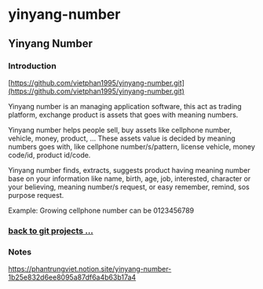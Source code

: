 # yinyang-number

## Yinyang Number

### Introduction

[https://github.com/vietphan1995/yinyang-number.git](https://github.com/vietphan1995/yinyang-number.git)

Yinyang number is an managing application software, this act as trading platform, exchange product is assets that goes with meaning numbers.

Yinyang number helps people sell, buy assets like cellphone number, vehicle, money, product, … These assets value is decided by meaning numbers goes with, like cellphone number/s/pattern, license vehicle, money code/id, product id/code.

Yinyang number finds, extracts, suggests product having meaning number base on your information like name, birth, age, job, interested, character or your believing, meaning number/s request, or easy remember, remind, sos purpose request.

Example: Growing cellphone number can be 0123456789

### [back to git projects …](https://github.com/vietphan1995/projects)

### Notes
https://phantrungviet.notion.site/yinyang-number-1b25e832d6ee8095a87df6a4b63b17a4